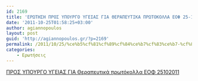 ```yaml
---
id: 2169
title: 'ΕΡΩΤΗΣΗ ΠΡΟΣ ΥΠΟΥΡΓΟ ΥΓΕΙΑΣ ΓΙΑ ΘΕΡΑΠΕΥΤΙΚΑ ΠΡΩΤΟΚΟΛΛΑ ΕΟΦ 25-10-2011'
date: '2011-10-25T01:58:25+03:00'
author: agiannopoulos
layout: post
guid: 'http://agiannopoulos.gr/?p=2169'
permalink: /2011/10/25/%ce%b5%cf%81%cf%89%cf%84%ce%b7%cf%83%ce%b7-%cf%80%cf%81%ce%bf%cf%83-%cf%85%cf%80%ce%bf%cf%85%cf%81%ce%b3%ce%bf-%cf%85%ce%b3%ce%b5%ce%b9%ce%b1%cf%83-%ce%b3%ce%b9%ce%b1-%ce%b8%ce%b5%cf%81%ce%b1%cf%80/
categories:
    - Ερωτήσεις
---
```


[ΠΡΟΣ ΥΠΟΥΡΓΟ ΥΓΕΙΑΣ ΓΙΑ Θεραπευτικά πρωτόκολλα ΕΟΦ 25102011](/wp-content/uploads/2012/04/cf80cf81cebfcf83-cf85cf80cebfcf85cf81ceb3cebf-cf85ceb3ceb5ceb9ceb1cf83-ceb3ceb9ceb1-ceb8ceb5cf81ceb1cf80ceb5cf85cf84ceb9cebaceac-cf80.doc)